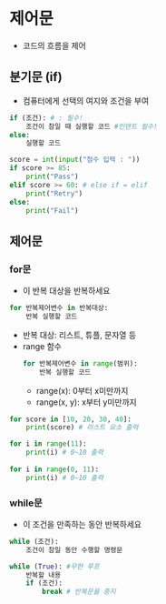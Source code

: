 # 제어문
- 코드의 흐름을 제어

## 분기문 (if)
- 컴퓨터에게 선택의 여지와 조건을 부여
```python
if (조건): # : 필수!
	조건이 참일 때 실행할 코드 #인덴트 필수!
else:
	실행할 코드
```
  ```python
  score = int(input("점수 입력 : "))
  if score >= 85:
      print("Pass")
  elif score >= 60: # else if = elif
      print("Retry")
  else:
      print("Fail")
  ```
  
## 제어문
### for문
- 이 반복 대상을 반복하세요
```python
for 반복제어변수 in 반복대상:
	반복 실행할 코드
```
- 반복 대상: 리스트, 튜플, 문자열 등
- range 함수
  ```python
  for 반복제어변수 in range(범위):
      반복 실행할 코드
  ```
  - range(x): 0부터 x미만까지
  - range(x, y): x부터 y미만까지
```python
for score in [10, 20, 30, 40]:
	print(score) # 리스트 요소 출력

for i in range(11):
	print(i) # 0~10 출력
    
for i in range(0, 11):
	print(i) # 0~10 출력
```
  
### while문
- 이 조건을 만족하는 동안 반복하세요
```python
while (조건):
	조건이 참일 동안 수행할 명령문

while (True): #무한 루프
	반복할 내용
    if (조건):
    	break # 반복문을 중지
```